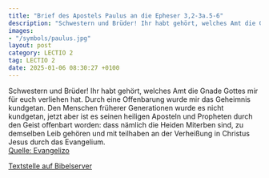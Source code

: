 ```yaml
---
title: "Brief des Apostels Paulus an die Epheser 3,2-3a.5-6"
description: "Schwestern und Brüder! Ihr habt gehört, welches Amt die Gnade Gottes mir für euch verliehen hat. Durch eine Offenbarung wurde mir das Geheimnis kundgetan. Den Menschen früherer Generationen wurde es nicht kundgetan, jetzt aber ist es seinen heiligen Aposteln und Propheten durch ...."
images:
- "/symbols/paulus.jpg"
layout: post
category: LECTIO 2
tag: LECTIO 2
date: 2025-01-06 08:30:27 +0100
---
```

Schwestern und Brüder!
Ihr habt gehört, welches Amt die Gnade Gottes mir für euch verliehen hat.
Durch eine Offenbarung wurde mir das Geheimnis kundgetan.
Den Menschen früherer Generationen wurde es nicht kundgetan, jetzt aber ist es seinen heiligen Aposteln und Propheten durch den Geist offenbart worden:
dass nämlich die Heiden Miterben sind, zu demselben Leib gehören und mit teilhaben an der Verheißung in Christus Jesus durch das Evangelium.<!--more--><br>
[Quelle: Evangelizo](https://evangeliumtagfuertag.org/DE/gospel)

[Textstelle auf Bibelserver](https://www.bibleserver.com/EU/Epheser3,2-3a.5-6)
